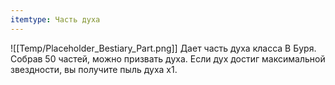 ```yaml
---
itemtype: Часть духа
---
```

![[Temp/Placeholder_Bestiary_Part.png]]
Дает часть духа класса B Буря. Собрав 50 частей, можно призвать духа. Если дух достиг максимальной звездности, вы получите пыль духа х1.
